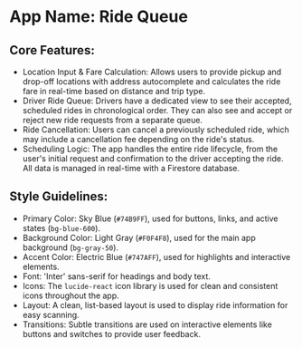 # **App Name**: Ride Queue

## Core Features:

- Location Input & Fare Calculation: Allows users to provide pickup and drop-off locations with address autocomplete and calculates the ride fare in real-time based on distance and trip type.
- Driver Ride Queue: Drivers have a dedicated view to see their accepted, scheduled rides in chronological order. They can also see and accept or reject new ride requests from a separate queue.
- Ride Cancellation: Users can cancel a previously scheduled ride, which may include a cancellation fee depending on the ride's status.
- Scheduling Logic: The app handles the entire ride lifecycle, from the user's initial request and confirmation to the driver accepting the ride. All data is managed in real-time with a Firestore database.

## Style Guidelines:

- Primary Color: Sky Blue (`#74B9FF`), used for buttons, links, and active states (`bg-blue-600`).
- Background Color: Light Gray (`#F0F4F8`), used for the main app background (`bg-gray-50`).
- Accent Color: Electric Blue (`#747AFF`), used for highlights and interactive elements.
- Font: 'Inter' sans-serif for headings and body text.
- Icons: The `lucide-react` icon library is used for clean and consistent icons throughout the app.
- Layout: A clean, list-based layout is used to display ride information for easy scanning.
- Transitions: Subtle transitions are used on interactive elements like buttons and switches to provide user feedback.